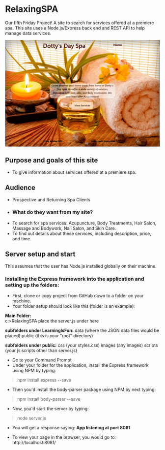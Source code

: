 # RelaxingSPA
Our fifth Friday Project! A site to search for services offered at a premiere spa.  This site uses a Node.js/Express back end and REST API to help manage data services.

![IndexPage](public/images/relaxingspaillustration.jpg?raw=true "IndexPage")

## Purpose and goals of this site
- To give information about services offered at a premiere spa.

## Audience
- Prospective and Returning Spa Clients  
- ### What do they want from my site?
- To search for spa services:  Acupuncture, Body Treatments, Hair Salon, Massage and Bodywork, Nail Salon, and Skin Care.
- To find out details about these services, including description, price, and time.

## Server setup and start
This assumes that the user has Node.js installed globally on their machine.

### Installing the Express framework into the application and setting up the folders:

- First, clone or copy project from GitHub down to a folder on your machine.  
- Your folder setup should look like this (folder is an example):

**Main Folder:**  
c:>RelaxingSPA
place the server.js under here

**subfolders under LearningIsFun:**
data (where the JSON data files would be placed)
public (this is your "root" directory)

**subfolders under public:**
css (your styles.css)
images (any images)
scripts (your js scripts other than server.js)

- Go to your Command Prompt
- Under your folder for the application, install the Express framework using NPM by typing:
> npm install express --save <enter>

- Then you'd install the body-parser package using NPM by next typing:
> npm install body-parser --save <enter>

- Now, you'd start the server by typing:
> node server.js <enter>

- You will get a response saying:
**App listening at port 8081**

- To view your page in the browser, you would go to:
http://localhost:8081/


